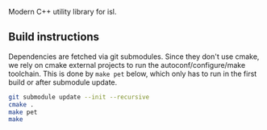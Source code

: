 Modern C++ utility library for isl.

## Build instructions

Dependencies are fetched via git submodules.  Since they don't use cmake, we
rely on cmake external projects to run the autoconf/configure/make toolchain.
This is done by `make pet` below, which only has to run in the first build or
after submodule update.

```sh
git submodule update --init --recursive
cmake .
make pet
make
```
